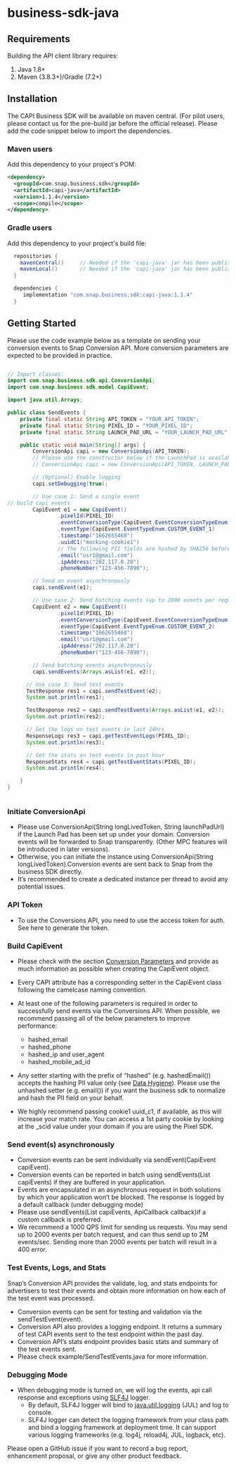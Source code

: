 # business-sdk-java


## Requirements

Building the API client library requires:
1. Java 1.8+
2. Maven (3.8.3+)/Gradle (7.2+)

## Installation

The CAPI Business SDK will be available on maven central. (For pilot users, please contact us for the pre-build jar before the official release). Please add the code snippet below to import the dependencies.

### Maven users

Add this dependency to your project's POM:

```xml
<dependency>
  <groupId>com.snap.business.sdk</groupId>
  <artifactId>capi-java</artifactId>
  <version>1.1.4</version>
  <scope>compile</scope>
</dependency>
```

### Gradle users

Add this dependency to your project's build file:

```groovy
  repositories {
    mavenCentral()     // Needed if the 'capi-java' jar has been published to maven central.
    mavenLocal()       // Needed if the 'capi-java' jar has been published to the local maven repo.
  }

  dependencies {
     implementation "com.snap.business.sdk:capi-java:1.1.4"
  }
```

## Getting Started

Please use the code example below as a template on sending your conversion events to Snap Conversion API. More conversion parameters are expected to be provided in practice.

```java

// Import classes:
import com.snap.business.sdk.api.ConversionApi;
import com.snap.business.sdk.model.CapiEvent;

import java.util.Arrays;

public class SendEvents {
    private final static String API_TOKEN = "YOUR_API_TOKEN";
    private final static String PIXEL_ID = "YOUR_PIXEL_ID";
    private final static String LAUNCH_PAD_URL = "YOUR_LAUNCH_PAD_URL";

    public static void main(String[] args) {
        ConversionApi capi = new ConversionApi(API_TOKEN);
        // Please use the constructor below if the LaunchPad is available.
        // ConversionApi capi = new ConversionApi(API_TOKEN, LAUNCH_PAD_URL);

        // (Optional) Enable logging
        capi.setDebugging(true);

        // Use case 1: Send a single event
// build capi events
        CapiEvent e1 = new CapiEvent()
                .pixelId(PIXEL_ID)
                .eventConversionType(CapiEvent.EventConversionTypeEnum.WEB)
                .eventType(CapiEvent.EventTypeEnum.CUSTOM_EVENT_1)
                .timestamp("1662655468")
                .uuidC1("mocking-cookie1")
                // The following PII fields are hashed by SHA256 before being sent to CAPI.
                .email("usr1@gmail.com")
                .ipAddress("202.117.0.20")
                .phoneNumber("123-456-7890");

        // Send an event asynchronously
        capi.sendEvent(e1);

        // Use case 2: Send batching events (up to 2000 events per request)
        CapiEvent e2 = new CapiEvent()
                .pixelId(PIXEL_ID)
                .eventConversionType(CapiEvent.EventConversionTypeEnum.WEB)
                .eventType(CapiEvent.EventTypeEnum.CUSTOM_EVENT_2)
                .timestamp("1662655468")
                .email("usr1@gmail.com")
                .ipAddress("202.117.0.20")
                .phoneNumber("123-456-7890");

        // Send batching events asynchronously
        capi.sendEvents(Arrays.asList(e1, e2));

      // Use case 3: Send test events
      TestResponse res1 = capi.sendTestEvent(e2);
      System.out.println(res1);

      TestResponse res2 = capi.sendTestEvents(Arrays.asList(e1, e2));
      System.out.println(res2);

      // Get the logs on test events in last 24hrs
      ResponseLogs res3 = capi.getTestEventLogs(PIXEL_ID);
      System.out.println(res3);

      // Get the stats on test events in past hour
      ResponseStats res4 = capi.getTestEventStats(PIXEL_ID);
      System.out.println(res4);

    }
}



```

### Initiate ConversionApi
- Please use ConversionApi(String longLivedToken, String launchPadUrl) if the Launch Pad has been set up under your domain. Conversion events will be forwarded to Snap transparently. (Other MPC features will be introduced in later versions).
- Otherwise, you can initiate the instance using ConversionApi(String longLivedToken).Conversion events are sent back to Snap from the business SDK directly.
- It’s recommended to create a dedicated instance per thread to avoid any potential issues.

### API Token
- To use the Conversions API, you need to use the access token for auth. See here to generate the token.

### Build CapiEvent
- Please check with the section [Conversion Parameters](https://marketingapi.snapchat.com/docs/conversion.html#additional-data-formatting-guidelines) and provide as much information as possible when creating the CapiEvent object.
- Every CAPI attribute has a corresponding setter in the CapiEvent class following the camelcase naming convention.
- At least one of the following parameters is required in order to successfully send events via the Conversions API. When possible, we recommend passing all of the below parameters to improve performance:

  - hashed_email
  - hashed_phone
  - hashed_ip and user_agent
  - hashed_mobile_ad_id

- Any setter starting with the prefix of “hashed” (e.g. hashedEmail()) accepts the hashing PII value only (see [Data Hygiene](https://marketingapi.snapchat.com/docs/conversion.html#data-hygiene)). Please use the unhashed setter (e.g. email()) if you want the business sdk to normalize and hash the PII field on your behalf.
- We highly recommend passing cookie1 uuid_c1, if available, as this will increase your match rate. You can access a 1st party cookie by looking at the _scid value under your domain if you are using the Pixel SDK.

### Send event(s) asynchronously
- Conversion events can be sent individually via sendEvent(CapiEvent capiEvent).
- Conversion events can be reported in batch using sendEvents(List<CapiEvent> capiEvents) if they are buffered in your application.
- Events are encapsulated in an asynchronous request in both solutions by which your application won’t be blocked. The response is logged by a default callback (under debugging mode)
- Please use sendEvents(List<CapiEvent> capiEvents, ApiCallback<Response> callback)if a custom callback is preferred.
- We recommend a 1000 QPS limit for sending us requests. You may send up to 2000 events per batch request, and can thus send up to 2M events/sec. Sending more than 2000 events per batch will result in a 400 error.

### Test Events, Logs, and Stats
Snap’s Conversion API provides the validate, log, and stats endpoints for advertisers to test their events and obtain more information on how each of the test event was processed.
- Conversion events can be sent for testing and validation via the sendTestEvent(event).
- Conversion API also provides a logging endpoint. It returns a summary of test CAPI events sent to the test endpoint within the past day.
- Conversion API’s stats endpoint provides basic stats and summary of the test events sent.
- Please check example/SendTestEvents.java for more information.

### Debugging Mode
- When debugging mode is turned on, we will log the events, api call response and exceptions using [SLF4J](https://www.slf4j.org/manual.html) logger.
  - By default, SLF4J logger will bind to [java.util.logging](https://www.slf4j.org/api/org/slf4j/jul/JDK14LoggerAdapter.html) (JUL) and log to console.
  - SLF4J logger can detect the logging framework from your class path and bind a logging framework at deployment time. It can support various logging frameworks (e.g. log4j, reload4j, JUL, logback, etc).

Please open a GitHub issue if you want to record a bug report, enhancement proposal, or give any other product feedback.

